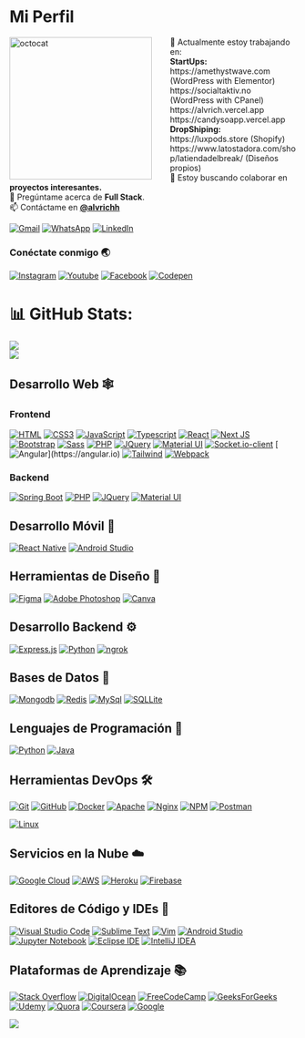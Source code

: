 # Mi Perfil

<img align="left" height="250" src="https://github.com/alvrichh/alvrichh/assets/81918923/0208f547-41f2-448f-970a-81a1f213dc6d" alt="octocat" style="margin-right: 2rem;" />
🔭 Actualmente estoy trabajando en:  <br/>
<b>StartUps:</b> <br/> https://amethystwave.com (WordPress with Elementor)  <br/> https://socialtaktiv.no (WordPress with CPanel) <br/>  https://alvrich.vercel.app </br>https://candysoapp.vercel.app </br>
<b>DropShiping:</b>  <br/> https://luxpods.store (Shopify) <br>
https://www.latostadora.com/shop/latiendadelbreak/ (Diseños propios) <br>
👯 Estoy buscando colaborar en <b>proyectos interesantes.</b><br/>
💬 Pregúntame acerca de <b>Full Stack</b>.<br/>
📫 Contáctame en <a href="https://linktr.ee/alvrich"><b>@alvrichh</b></a>

[![Gmail](https://img.shields.io/badge/Gmail-D14836?style=for-the-badge&logo=gmail&logoColor=white)](mailto:arodmol584@g.educaand.es)
[![WhatsApp](https://img.shields.io/badge/WhatsApp-25D366?style=for-the-badge&logo=whatsapp&logoColor=white)](https://wa.link/44bcfa)
[![LinkedIn](https://img.shields.io/badge/LinkedIn-blue?style=for-the-badge&logo=linkedin&logoColor=white)](https://www.linkedin.com/in/álvaro-rodriguez-molina-613651202/)

### Conéctate conmigo 🌏

[![Instagram](https://img.shields.io/badge/Instagram-E4405F?style=for-the-badge&logo=instagram&logoColor=white)](https://www.instagram.com/arsync.es/?hl=es)
[![Youtube](https://img.shields.io/badge/YouTube-FF0000?style=for-the-badge&logo=youtube&logoColor=white)](enlace_de_youtube)
[![Facebook](https://img.shields.io/badge/Facebook-%231877F2.svg?style=for-the-badge&logo=Facebook&logoColor=white)](enlace_de_facebook)
[![Codepen](https://img.shields.io/badge/Codepen-000000?style=for-the-badge&logo=codepen&logoColor=white)](https://codepen.io/alvrichh)

# 📊 GitHub Stats:
![](https://github-readme-stats.vercel.app/api?username=alvrichh&theme=dark&hide_border=false&include_all_commits=false&count_private=false)<br/>
![](https://github-readme-stats.vercel.app/api/top-langs/?username=alvrichh&theme=dark&hide_border=false&include_all_commits=false&count_private=false&layout=compact)

## Desarrollo Web 🕸️

### Frontend
[![HTML](https://img.shields.io/badge/HTML5-E34F26?style=for-the-badge&logo=html5&logoColor=white "HTML")](https://developer.mozilla.org/en-US/docs/Web/HTML)
[![CSS3](https://img.shields.io/badge/CSS3-1572B6?style=for-the-badge&logo=css3&logoColor=white "CSS")](https://developer.mozilla.org/en-US/docs/Web/CSS)
[![JavaScript](https://img.shields.io/badge/JavaScript-F7DF1E?style=for-the-badge&logo=javascript&logoColor=black "JavaScript")](https://developer.mozilla.org/en-US/docs/Web/JavaScript)
[![Typescript](https://img.shields.io/badge/TypeScript-007ACC?style=for-the-badge&logo=typescript&logoColor=white "Typescript")](https://www.typescriptlang.org/)
[![React](https://img.shields.io/badge/React-20232A?style=for-the-badge&logo=react&logoColor=61DAFB "React")](https://reactjs.org/)
[![Next JS](https://img.shields.io/badge/Next-black?style=for-the-badge&logo=next.js&logoColor=white "Next.js")](https://nextjs.org/)
[![Bootstrap](https://img.shields.io/badge/Bootstrap-563D7C?style=for-the-badge&logo=bootstrap&logoColor=white "Bootstrap")](https://getbootstrap.com/)
[![Sass](https://img.shields.io/badge/Sass-CC6699?style=for-the-badge&logo=sass&logoColor=white "SASS")](https://sass-lang.com/)
[![PHP](https://img.shields.io/badge/PHP-777BB4?style=for-the-badge&logo=php&logoColor=white "PHP")](https://www.php.net/)
[![JQuery](https://img.shields.io/badge/jQuery-0769AD?style=for-the-badge&logo=jquery&logoColor=white "JQuery")](https://jquery.com/)
[![Material UI](https://img.shields.io/badge/Material--UI-%230081CB.svg?style=for-the-badge&logo=mui&logoColor=white "Material UI")](https://mui.com/)
[![Socket.io-client](https://img.shields.io/badge/Socket.io--client-black?style=for-the-badge&logo=socket.io&badgeColor=**010101** "Socket.io-client")](https://socket.io/docs/v4/client-api/)
[![Angular](https://img.shields.io/badge/Angular-DD0031?style=for-the-badge&logo=angular&logoColor=white")](https://angular.io)
[![Tailwind](https://img.shields.io/badge/Tailwind_CSS-38B2AC?style=for-the-badge&logo=tailwind-css&logoColor=white "Tailwind")](https://tailwindcss.com/)
[![Webpack](https://img.shields.io/badge/webpack-%238DD6F9.svg?style=for-the-badge&logo=webpack&logoColor=black "Webpack")](https://webpack.js.org/)
<!-- [![ESLint](https://img.shields.io/badge/ESLint-4B3263?style=for-the-badge&logo=eslint&logoColor=white)][repo] -->
<!-- [![Styled Components](https://img.shields.io/badge/styled--components-DB7093?style=for-the-badge&logo=styled-components&logoColor=white "Styled-Components")][repo] -->
<!-- [![](https://img.shields.io/badge/React_Router-CA4245?style=for-the-badge&logo=react-router&logoColor=white "React Router")][repo] -->
<!-- [![Three.js](https://img.shields.io/badge/threejs-black?style=for-the-badge&logo=three.js&logoColor=white "Three.js")][repo] -->
### Backend

[![Spring Boot](https://img.shields.io/badge/Spring%20Boot-6DB33F?style=for-the-badge&logo=spring&logoColor=white)](https://spring.io/projects/spring-boot)
[![PHP](https://img.shields.io/badge/-PHP-purple?style=for-the-badge&logo=php&logoColor=white)](https://www.php.net/)
[![JQuery](https://img.shields.io/badge/-JQuery-blue?style=for-the-badge&logo=jquery&logoColor=white)](https://jquery.com/)
[![Material UI](https://img.shields.io/badge/-Material%20UI-blue?style=for-the-badge&logo=material-ui&logoColor=white)](https://mui.com/)
<!-- [![Socket.io-client](https://img.shields.io/badge/Socket.io-green?style=for-the-badge&logo=socket.io&logoColor=white)](https://socket.io/docs/v4/client-api/) -->



## Desarrollo Móvil 📱

[![React Native](https://img.shields.io/badge/React_Native-20232A?style=for-the-badge&logo=react&logoColor=61DAFB "React Native")](https://reactnative.dev/)
[![Android Studio](https://img.shields.io/badge/-Android%20Studio-green?style=for-the-badge&logo=android-studio&logoColor=grey)](https://developer.android.com/studio)

## Herramientas de Diseño 🍧

[![Figma](https://img.shields.io/badge/figma-%23F24E1E.svg?style=for-the-badge&logo=figma&logoColor=white "Figma")](https://www.figma.com/)
[![Adobe Photoshop](https://img.shields.io/badge/adobe%20photoshop-%2331A8FF.svg?style=for-the-badge&logo=adobe%20photoshop&logoColor=white)](https://www.adobe.com/products/photoshop.html)
[![Canva](https://img.shields.io/badge/Canva-blue?style=for-the-badge&logo=canva&logoColor=white)](https://www.canva.com/)

## Desarrollo Backend ⚙️

[![Express.js](https://img.shields.io/badge/-Express.js-green?style=for-the-badge&logo=express&logoColor=white)](https://expressjs.com/)
[![Python](https://img.shields.io/badge/python-3670A0?style=for-the-badge&logo=python&logoColor=ffdd54 "Python")](https://www.python.org/)
[![ngrok](https://img.shields.io/badge/-ngrok-blue?style=for-the-badge&logo=ngrok&logoColor=white)](https://ngrok.com/)

## Bases de Datos 📅

[![Mongodb](https://img.shields.io/badge/MongoDB-4EA94B?style=for-the-badge&logo=mongodb&logoColor=white "Mongodb")](https://www.mongodb.com/)
[![Redis](https://img.shields.io/badge/redis-%23DD0031.svg?style=for-the-badge&logo=redis&logoColor=white "Redis")](https://redis.io/)
[![MySql](https://img.shields.io/badge/MySQL-00000F?style=for-the-badge&logo=mysql&logoColor=white "MySql")](https://www.mysql.com/)
[![SQLLite](https://img.shields.io/badge/SQLite-07405E?style=for-the-badge&logo=sqlite&logoColor=white "SQLLite")](https://www.sqlite.org/)

## Lenguajes de Programación 🎯

[![Python](https://img.shields.io/badge/-Python-blue?style=for-the-badge&logo=python&logoColor=white)](https://www.python.org/)
[![Java](https://img.shields.io/badge/java-%23ED8B00.svg?style=for-the-badge&logo=java&logoColor=white "Java")](https://www.java.com/)

## Herramientas DevOps 🛠️

[![Git](https://img.shields.io/badge/git-%23F05033.svg?style=for-the-badge&logo=git&logoColor=white "Git")](https://git-scm.com/)
[![GitHub](https://img.shields.io/badge/github-%23121011.svg?style=for-the-badge&logo=github&logoColor=white "GitHub")](https://github.com/)
[![Docker](https://img.shields.io/badge/docker-%230db7ed.svg?style=for-the-badge&logo=docker&logoColor=white)](https://www.docker.com/)
[![Apache](https://img.shields.io/badge/apache-%23D42029.svg?style=for-the-badge&logo=apache&logoColor=white "Apache")](https://httpd.apache.org/)
[![Nginx](https://img.shields.io/badge/nginx-%23009639.svg?style=for-the-badge&logo=nginx&logoColor=white "Nginx")](https://nginx.org/)
[![NPM](https://img.shields.io/badge/NPM-%23000000.svg?style=for-the-badge&logo=npm&logoColor=white "Npm")](https://www.npmjs.com/)
[![Postman](https://img.shields.io/badge/Postman-FF6C37?style=for-the-badge&logo=postman&logoColor=white "Postman")](https://www.postman.com/)
<!-- [![Insomnia](https://img.shields.io/badge/Insomnia-black?style=for-the-badge&logo=insomnia&logoColor=5849BE "Insomnia")](https://insomnia.rest/) 
[![Shell Scripts](https://img.shields.io/badge/Shell_Script-121011?style=for-the-badge&logo=gnu-bash&logoColor=white)](https://www.gnu.org/software/bash-->
[![Linux](https://img.shields.io/badge/Linux-FCC624?style=for-the-badge&logo=linux&logoColor=black "Linux")](https://www.linux.org/)

## Servicios en la Nube ☁️

[![Google Cloud](https://img.shields.io/badge/GoogleCloud-%234285F4.svg?style=for-the-badge&logo=google-cloud&logoColor=white "Google Cloud")](https://cloud.google.com/)
[![AWS](https://img.shields.io/badge/Amazon-_AWS-FF9900?style=for-the-badge&logo=amazon-aws&logoColor=white "AWS")](https://aws.amazon.com/)
[![Heroku](https://img.shields.io/badge/heroku-%23430098.svg?style=for-the-badge&logo=heroku&logoColor=white "Heroku")](https://www.heroku.com/)
[![Firebase](https://img.shields.io/badge/firebase-%23039BE5.svg?style=for-the-badge&logo=firebase "Firebase")](https://firebase.google.com/)

## Editores de Código y IDEs 📄
[![Visual Studio Code](https://img.shields.io/badge/VS%20Code-0078d7.svg?style=for-the-badge&logo=visual-studio-code&logoColor=white "Visual Studio Code")](https://code.visualstudio.com/)
[![Sublime Text](https://img.shields.io/badge/sublime_text-%23575757.svg?style=for-the-badge&logo=sublime-text&logoColor=important "Sublime Text")](https://www.sublimetext.com/)
[![Vim](https://img.shields.io/badge/VIM-%2311AB00.svg?style=for-the-badge&logo=vim&logoColor=white)](https://www.vim.org/)
[![Android Studio](https://img.shields.io/badge/Android%20Studio-3DDC84.svg?style=for-the-badge&logo=android-studio&logoColor=white)](https://developer.android.com/studio)
[![Jupyter Notebook](https://img.shields.io/badge/jupyter-%23FA0F00.svg?style=for-the-badge&logo=jupyter&logoColor=white)](https://jupyter.org/)
[![Eclipse IDE](https://img.shields.io/badge/Eclipse-2C2255?style=for-the-badge&logo=eclipse&logoColor=white)](https://www.eclipse.org/)
[![IntelliJ IDEA](https://img.shields.io/badge/-IntelliJ%20IDEA-%23430098?style=for-the-badge&logo=intellij-idea&logoColor=white)](https://www.jetbrains.com/idea/)

## Plataformas de Aprendizaje 📚

[![Stack Overflow](https://img.shields.io/badge/-Stackoverflow-FE7A16?style=for-the-badge&logo=stack-overflow&logoColor=white)](https://stackoverflow.com/)
[![DigitalOcean](https://img.shields.io/badge/-DigitalOcean-blue?style=for-the-badge&logo=digitalocean&logoColor=white)](https://www.digitalocean.com/)
[![FreeCodeCamp](https://img.shields.io/badge/-FreeCodeCamp-green?style=for-the-badge&logo=freecodecamp&logoColor=white)](https://www.freecodecamp.org/)
[![GeeksForGeeks](https://img.shields.io/badge/-GeeksForGeeks-purple?style=for-the-badge&logo=geeksforgeeks&logoColor=white)](https://www.geeksforgeeks.org/)
[![Udemy](https://img.shields.io/badge/-Udemy-red?style=for-the-badge&logo=udemy&logoColor=white)](https://www.udemy.com/)
[![Quora](https://img.shields.io/badge/-Quora-blue?style=for-the-badge&logo=quora&logoColor=white)](https://www.quora.com/)
[![Coursera](https://img.shields.io/badge/-Coursera-blue?style=for-the-badge&logo=coursera&logoColor=white)](https://www.coursera.org/)
[![Google](https://img.shields.io/badge/-Google-blue?style=for-the-badge&logo=google&logoColor=white)](https://www.google.com/)

![](https://quotes-github-readme.vercel.app/api?type=vetical&theme=dark)


